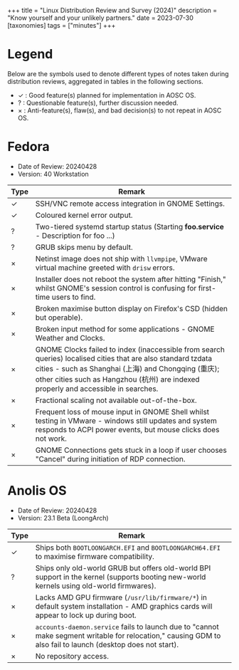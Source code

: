 +++
title = "Linux Distribution Review and Survey (2024)"
description = "Know yourself and your unlikely partners."
date = 2023-07-30
[taxonomies]
tags = ["minutes"]
+++

# Legend

Below are the symbols used to denote different types of notes taken during
distribution reviews, aggregated in tables in the following sections.

- ✓ : Good feature(s) planned for implementation in AOSC OS.
- ? : Questionable feature(s), further discussion needed.
- × : Anti-feature(s), flaw(s), and bad decision(s) to not repeat in AOSC OS.

# Fedora

- Date of Review: 20240428
- Version: 40 Workstation

| Type | Remark                                                                             |
|------|------------------------------------------------------------------------------------|
| ✓    | SSH/VNC remote access integration in GNOME Settings.                               |
| ✓    | Coloured kernel error output.                                                      |
| ?    | Two-tiered systemd startup status (Starting **foo.service** - Description for foo ...) |
| ?    | GRUB skips menu by default.                                                        |
| ×    | Netinst image does not ship with `llvmpipe`, VMware virtual machine greeted with `drisw` errors. |
| ×    | Installer does not reboot the system after hitting "Finish," whilst GNOME's session control is confusing for first-time users to find. |
| ×    | Broken maximise button display on Firefox's CSD (hidden but operable).            |
| ×    | Broken input method for some applications - GNOME Weather and Clocks.             |
| ×    | GNOME Clocks failed to index (inaccessible from search queries) localised cities that are also standard tzdata cities - such as Shanghai (上海) and Chongqing (重庆); other cities such as Hangzhou (杭州) are indexed properly and accessible in searches. |
| ×    | Fractional scaling not available out-of-the-box.                                  |
| ×    | Frequent loss of mouse input in GNOME Shell whilst testing in VMware - windows still updates and system responds to ACPI power events, but mouse clicks does not work. |
| ×    | GNOME Connections gets stuck in a loop if user chooses "Cancel" during initiation of RDP connection. |

# Anolis OS

- Date of Review: 20240428
- Version: 23.1 Beta (LoongArch)

| Type | Remark                                                                             |
|------|------------------------------------------------------------------------------------|
| ✓    | Ships both `BOOTLOONGARCH.EFI` and `BOOTLOONGARCH64.EFI` to maximise firmware compatibility. |
| ?    | Ships only old-world GRUB but offers old-world BPI support in the kernel (supports booting new-world kernels using old-world firmwares). |
| ×    | Lacks AMD GPU firmware (`/usr/lib/firmware/*`) in default system installation - AMD graphics cards will appear to lock up during boot. |
| ×    | `accounts-daemon.service` fails to launch due to "cannot make segment writable for relocation," causing GDM to also fail to launch (desktop does not start). |
| ×    | No repository access.                                                             |